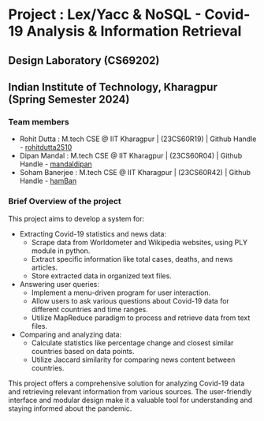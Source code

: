 # Project : Lex/Yacc & NoSQL - Covid-19 Analysis & Information Retrieval
## Design Laboratory (CS69202)
## Indian Institute of Technology, Kharagpur (Spring Semester 2024)

### Team members
- Rohit Dutta : M.tech CSE @ IIT Kharagpur | (23CS60R19) | Github Handle - <a href="https://github.com/rohitdutta2510" target="_blank">rohitdutta2510</a>
- Dipan Mandal : M.tech CSE @ IIT Kharagpur | (23CS60R04) | Github Handle - <a href="https://github.com/mandaldipan" target="_blank">mandaldipan</a>
- Soham Banerjee : M.tech CSE @ IIT Kharagpur | (23CS60R42) | Github Handle - <a href="https://github.com/hamBan" target="_blank">hamBan</a>

### Brief Overview of the project
This project aims to develop a system for:
<ul>
  <li>
  Extracting Covid-19 statistics and news data:
    <ul>
      <li>Scrape data from Worldometer and Wikipedia websites, using PLY module in python.</li>
      <li>Extract specific information like total cases, deaths, and news articles.</li>
      <li>Store extracted data in organized text files.</li>
    </ul>
  </li>
  <li>
  Answering user queries:
    <ul>
      <li>Implement a menu-driven program for user interaction.</li>
      <li>Allow users to ask various questions about Covid-19 data for different countries and time ranges.</li>
      <li>Utilize MapReduce paradigm to process and retrieve data from text files.</li>
    </ul>
  </li>
  <li>
    Comparing and analyzing data:
      <ul>
        <li>Calculate statistics like percentage change and closest similar countries based on data points.</li>
        <li>Utilize Jaccard similarity for comparing news content between countries.</li>
      </ul>
  </li>
</ul>

This project offers a comprehensive solution for analyzing Covid-19 data and retrieving relevant information from various sources. The user-friendly interface and modular design make it a valuable tool for understanding and staying informed about the pandemic.
